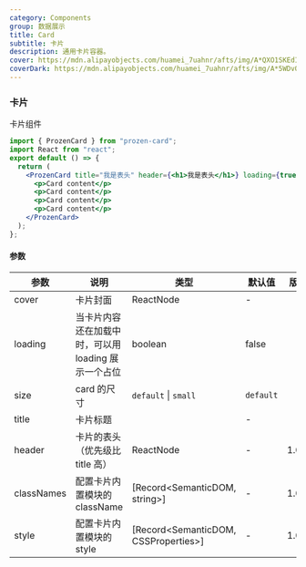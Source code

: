 ```yaml
---
category: Components
group: 数据展示
title: Card
subtitle: 卡片
description: 通用卡片容器。
cover: https://mdn.alipayobjects.com/huamei_7uahnr/afts/img/A*QXO1SKEdIzYAAAAAAAAAAAAADrJ8AQ/original
coverDark: https://mdn.alipayobjects.com/huamei_7uahnr/afts/img/A*5WDvQp_H7LUAAAAAAAAAAAAADrJ8AQ/original
---
```


### 卡片

卡片组件

``` jsx
import { ProzenCard } from "prozen-card";
import React from "react";
export default () => {
  return (
    <ProzenCard title="我是表头" header={<h1>我是表头</h1>} loading={true}>
      <p>Card content</p>
      <p>Card content</p>
      <p>Card content</p>
      <p>Card content</p>
    </ProzenCard>
  );
};
```

#### 参数

| 参数       | 说明                                                | 类型                                 | 默认值    | 版本  |
| ---------- | --------------------------------------------------- | ------------------------------------ | --------- | ----- |
| cover      | 卡片封面                                            | ReactNode                            | -         |       |
| loading    | 当卡片内容还在加载中时，可以用 loading 展示一个占位 | boolean                              | false     |       |
| size       | card 的尺寸                                         | `default` \| `small`                 | `default` |       |
| title      | 卡片标题                                            |                                      | -         |       |
| header     | 卡片的表头（优先级比 title 高）                     | ReactNode                            | -         | 1.0.0 |
| classNames | 配置卡片内置模块的 className                        | [Record<SemanticDOM, string>]        | -         | 1.0.0 |
| style      | 配置卡片内置模块的 style                            | [Record<SemanticDOM, CSSProperties>] | -         | 1.0.0 |
